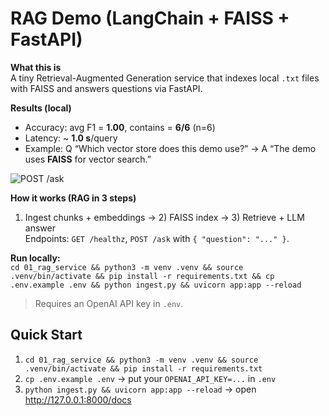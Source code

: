 # RAG Demo (LangChain + FAISS + FastAPI)

**What this is**  
A tiny Retrieval-Augmented Generation service that indexes local `.txt` files with FAISS and answers questions via FastAPI.

**Results (local)**  
- Accuracy: avg F1 = **1.00**, contains = **6/6** (n=6)  
- Latency: ~ **1.0 s**/query  
- Example: Q “Which vector store does this demo use?” → A “The demo uses **FAISS** for vector search.”

![POST /ask](assets/ask-faiss.png)

**How it works (RAG in 3 steps)**  
1) Ingest chunks + embeddings → 2) FAISS index → 3) Retrieve + LLM answer  
Endpoints: `GET /healthz`, `POST /ask` with `{ "question": "..." }`.

**Run locally:**  
`cd 01_rag_service && python3 -m venv .venv && source .venv/bin/activate && pip install -r requirements.txt && cp .env.example .env && python ingest.py && uvicorn app:app --reload`
> Requires an OpenAI API key in `.env`.  

## Quick Start 
1) `cd 01_rag_service && python3 -m venv .venv && source .venv/bin/activate && pip install -r requirements.txt`
2) `cp .env.example .env`  → put your `OPENAI_API_KEY=...` in `.env`
3) `python ingest.py && uvicorn app:app --reload`  → open http://127.0.0.1:8000/docs
